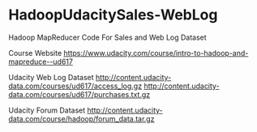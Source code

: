 # HadoopUdacitySales-WebLog
Hadoop MapReducer Code For Sales and Web Log Dataset

Course Website
https://www.udacity.com/course/intro-to-hadoop-and-mapreduce--ud617

Udacity Web Log Dataset 
http://content.udacity-data.com/courses/ud617/access_log.gz
http://content.udacity-data.com/courses/ud617/purchases.txt.gz

Udacity Forum Dataset 
http://content.udacity-data.com/course/hadoop/forum_data.tar.gz
